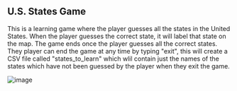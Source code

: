 <h2>U.S. States Game</h2>

This is a learning game where the player guesses all the states in the United States. When the player guesses the correct state, it will label that state on the map. The game ends once the player guesses all the correct states. They player can end the game at any time by typing "exit", this will create a CSV file called "states_to_learn" which wlil contain just the names of the states which have not been guessed by the player when they exit the game. 

<img src="https://i.imgur.com/aNRVPV1.png" alt="image"/>
